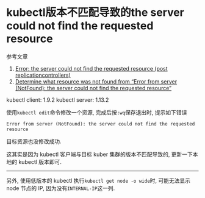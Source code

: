 # kubectl版本不匹配导致的the server could not find the requested resource

参考文章

1. [Error: the server could not find the requested resource (post replicationcontrollers)](https://github.com/kubernetes/kubernetes/issues/9945)
2. [Determine what resource was not found from “Error from server (NotFound): the server could not find the requested resource”](https://stackoverflow.com/questions/51180147/determine-what-resource-was-not-found-from-error-from-server-notfound-the-se)

kubectl client: 1.9.2
kubectl server: 1.13.2

使用`kubectl edit`命令修改一个资源, 完成后按`:wq`保存退出时, 提示如下错误

```
Error from server (NotFound): the server could not find the requested resource
```

目标资源也没修改成功.

这其实是因为 kubectl 客户端与目标 kuber 集群的版本不匹配导致的, 更新一下本地的 kubectl 版本即可.

------

另外, 使用低版本的 kubectl 执行`kubectl get node -o wide`时, 可能无法显示 node 节点的 IP, 因为没有`INTERNAL-IP`这一列.
